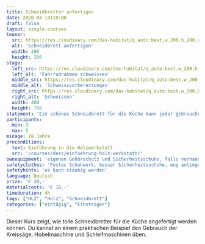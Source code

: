 ```yaml
---
title: Schneidbretter anfertigen
date: 2020-04-14T19:00
draft: false
layout: single-courses
teaser:
  src: https://res.cloudinary.com/das-habitat/q_auto:best,w_200,h_200,c_fill,f_auto,dpr_auto/v1586981119/kurse/IMG_3104_cjvq8c.jpg
  alt: 'Schneidbrett anfertigen'
  width: 200
  height: 200
stage:
  left_src: https://res.cloudinary.com/das-habitat/q_auto:best,w_200,h_200,c_fill,f_auto,dpr_auto/v1586981118/kurse/IMG_3079_n6zizo.jpg
  left_alt: 'Fahrradrahmen schweissen'
  middle_src: https://res.cloudinary.com/das-habitat/q_auto:best,w_200,h_200,c_fill,f_auto,dpr_auto/v1586981119/kurse/IMG_3107_saxjxy.jpg
  middle_alt: 'Schweissvorbereitungen'
  right_src: https://res.cloudinary.com/das-habitat/q_auto:best,w_200,h_200,c_fill,f_auto,dpr_auto/v1586981115/kurse/_DSC9801_preview_pru436.jpg
  right_alt: 'Schweissen'
  width: 400
  height: 750
statement: 'Ein schönes Schneidbrett für die Küche kann jeder gebrauchen und ist auch eine tolle Geschenkidee. Dieser Kurs dient ideal als Einstieg in unsere Holzwerkstatt, weil der Einsatz der zwei wichtigsten Holzbearbeitungsmaschinen erlernt werden: Die Formatkreissäge und die Hobelmaschine'
participants: 
  min: 3
  max: 5
minage: 18 Jahre
preconditions: 
  text: Einführung in die Holzwerkstatt
  src: '/courses/desc/einfuehrung-holz-werkstatt/'
ownequipment: 'eigenen Gehörschutz und Sicherheitsschuhe, falls vorhanden'
safetyclothes: 'Festes Schuhwerk, besser Sicherheitsschuhe, eng anliegende Kleidung, Haarbedeckung'
safetyhints: 'es kann staubig werden'
language: Deutsch
prize: '€ 20,-'
materialcosts: '€ 10,-'
timeduration: 4h
tags: ["HLZ", "Holz", "Schneidbrett"]
categories: ["eintägig", "Einsteiger"]
---
```

Dieser Kurs zeigt, wie tolle Schneidbretter für die Küche angefertigt werden können. Du kannst an einem praktischen Beispiel den Gebrauch der Kreissäge, Hobelmaschine und Schleifmaschinen üben. 